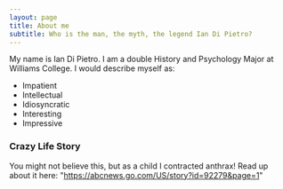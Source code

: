 ```yaml
---
layout: page
title: About me
subtitle: Who is the man, the myth, the legend Ian Di Pietro?
---
```


My name is Ian Di Pietro. I am a double History and Psychology Major at Williams College. I would describe myself as:

- Impatient
- Intellectual
- Idiosyncratic 
- Interesting
- Impressive

### Crazy Life Story 

You might not believe this, but as a child I contracted anthrax! Read up about it here: "https://abcnews.go.com/US/story?id=92279&page=1"
